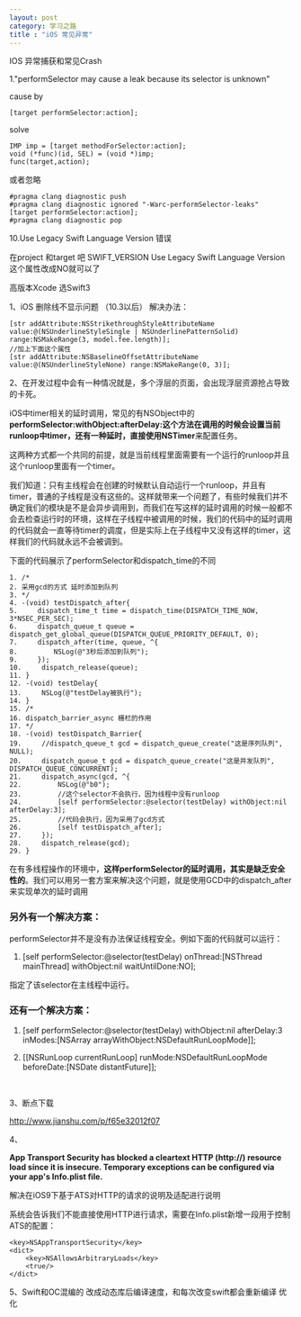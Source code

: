 ```yaml
---
layout: post
category: 学习之路
title : "iOS 常见异常"
---
```


IOS 异常捕获和常见Crash

1."performSelector may cause a leak because its selector is unknown"

cause by 

```
[target performSelector:action];
```

solve 

```
IMP imp = [target methodForSelector:action];
void (*func)(id, SEL) = (void *)imp;
func(target,action);
```

或者忽略

```
#pragma clang diagnostic push
#pragma clang diagnostic ignored "-Warc-performSelector-leaks"
[target performSelector:action];
#pragma clang diagnostic pop
```



10.Use Legacy Swift Language Version  错误    

在project  和target 吧 SWIFT_VERSION   Use Legacy Swift Language Version   这个属性改成NO就可以了

高版本Xcode 选Swift3



1、iOS 删除线不显示问题 （10.3以后） 解决办法：

```
[str addAttribute:NSStrikethroughStyleAttributeName value:@(NSUnderlineStyleSingle | NSUnderlinePatternSolid) range:NSMakeRange(3, model.fee.length)];
//加上下面这个属性
[str addAttribute:NSBaselineOffsetAttributeName value:@(NSUnderlineStyleNone) range:NSMakeRange(0, 3)];
```



2、在开发过程中会有一种情况就是，多个浮层的页面，会出现浮层资源抢占导致的卡死。

iOS中timer相关的延时调用，常见的有NSObject中的**performSelector:withObject:afterDelay:**这个方法在调用的时候会设置当前runloop中timer，还有一种延时，直接使用**NSTimer**来配置任务。

这两种方式都一个共同的前提，就是当前线程里面需要有一个运行的runloop并且这个runloop里面有一个timer。

我们知道：只有主线程会在创建的时候默认自动运行一个runloop，并且有timer，普通的子线程是没有这些的。这样就带来一个问题了，有些时候我们并不确定我们的模块是不是会异步调用到，而我们在写这样的延时调用的时候一般都不会去检查运行时的环境，这样在子线程中被调用的时候，我们的代码中的延时调用的代码就会一直等待timer的调度，但是实际上在子线程中又没有这样的timer，这样我们的代码就永远不会被调到。

下面的代码展示了performSelector和dispatch_time的不同

```
1. /* 
2. 采用gcd的方式 延时添加到队列 
3. */  
4. -(void) testDispatch_after{  
5.     dispatch_time_t time = dispatch_time(DISPATCH_TIME_NOW, 3*NSEC_PER_SEC);  
6.     dispatch_queue_t queue = dispatch_get_global_queue(DISPATCH_QUEUE_PRIORITY_DEFAULT, 0);  
7.     dispatch_after(time, queue, ^{  
8.         NSLog(@"3秒后添加到队列");  
9.     });  
10.     dispatch_release(queue);  
11. }  
12. -(void) testDelay{  
13.     NSLog(@"testDelay被执行");  
14. }  
15. /* 
16. dispatch_barrier_async 栅栏的作用 
17. */  
18. -(void) testDispatch_Barrier{  
19.     //dispatch_queue_t gcd = dispatch_queue_create("这是序列队列", NULL);  
20.     dispatch_queue_t gcd = dispatch_queue_create("这是并发队列", DISPATCH_QUEUE_CONCURRENT);  
21.     dispatch_async(gcd, ^{  
22.         NSLog(@"b0");  
23.         //这个selector不会执行，因为线程中没有runloop  
24.         [self performSelector:@selector(testDelay) withObject:nil afterDelay:3];  
25.         //代码会执行，因为采用了gcd方式  
26.         [self testDispatch_after];  
27.     });  
28.     dispatch_release(gcd);  
29. }  
```



在有多线程操作的环境中，**这样performSelector的延时调用，其实是缺乏安全性的**。我们可以用另一套方案来解决这个问题，就是使用GCD中的dispatch_after来实现单次的延时调用

### 另外有一个解决方案：

performSelector并不是没有办法保证线程安全。例如下面的代码就可以运行：

1. [self performSelector:@selector(testDelay) onThread:[NSThread mainThread] withObject:nil waitUntilDone:NO];  

指定了该selector在主线程中运行。

### 还有一个解决方案：

1. [self performSelector:@selector(testDelay) withObject:nil afterDelay:3 inModes:[NSArray arrayWithObject:NSDefaultRunLoopMode]];  

2. [[NSRunLoop currentRunLoop] runMode:NSDefaultRunLoopMode beforeDate:[NSDate distantFuture]];  

   ​

3、断点下载

http://www.jianshu.com/p/f65e32012f07



4、

**App Transport Security has blocked a cleartext HTTP (http://) resource load since it is insecure. Temporary exceptions can be configured via your app's Info.plist file.**



解决在iOS9下基于ATS对HTTP的请求的说明及适配进行说明

系统会告诉我们不能直接使用HTTP进行请求，需要在Info.plist新增一段用于控制ATS的配置：

```
<key>NSAppTransportSecurity</key>
<dict>
    <key>NSAllowsArbitraryLoads</key>
    <true/>
</dict>
```
5、Swift和OC混编的 改成动态库后编译速度，和每次改变swift都会重新编译 优化

